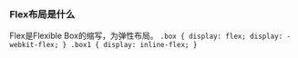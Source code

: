 ### Flex布局是什么
 Flex是Flexible Box的缩写，为弹性布局。
 `
    .box {
        display: flex;
        display: -webkit-flex;
    }
    .box1 {
        display: inline-flex;
    }
 `